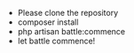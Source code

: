 - Please clone the repository
- composer install
- php artisan battle:commence
- let battle commence!
